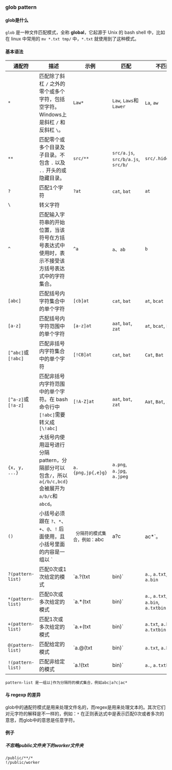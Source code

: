 ### glob pattern

#### glob是什么

`glob` 是一种文件匹配模式，全称 **global**，它起源于 Unix 的 bash shell 中，比如在 linux 中常用的 `mv *.txt tmp/` 中，`*.txt` 就使用到了这种模式。

#### 基本语法

| 通配符             | 描述                                                         | 示例       | 匹配                   | 不匹配              |
| ------------------ | ------------------------------------------------------------ | ---------- | ---------------------- | ------------------- |
| `*`                | 匹配除了斜杠 `/` 之外的零个或多个字符，包括空字符。 Windows上是斜杠 `/` 和反斜杠 `\`。 | `Law*`     | `Law`, `Laws`和`Lawer` | `La`, `aw`          |
| `**`               | 匹配零个或多个目录及子目录。不包含 `.` 以及 `..` 开头的或隐藏目录。 | `src/**` | `src/a.js`, `src/b/a.js`, `src/b/` | `src/.hide/a.js` |
| `?`                | 匹配1个字符                                                  | `?at`      | `cat`, `bat`           | `at`                |
| `\`                | 转义字符                                                     |            |                        |                     |
| `^`                | 匹配输入字符串的开始位置，当该符号在方括号表达式中使用时，表示不接受该方括号表达式中的字符集合。 | `^a`       | `a`、`ab`              | `b`                 |
| `[abc]`            | 匹配括号内字符集合中的单个字符                               | `[cb]at`   | `cat`, `bat`           | `at`, `bcat`        |
| `[a-z]`            | 匹配括号内字符范围中的单个字符                               | `[a-z]at`  | `aat`, `bat`, `zat`    | `at`, `bcat`, `Bat` |
| `[^abc]`或`[!abc]` | 匹配非括号内字符集合中的单个字符                             | `[!CB]at`  | `cat`, `bat`           | `Cat`, `Bat`        |
| `[^a-z]`或`[!a-z]` | 匹配非括号内字符范围中的单个字符。在 bash 命令行中`[!abc]`需要转义成`[\!abc]` | `[!A-Z]at` | `aat`, `bat`, `zat`    | `Aat`, `Bat`, `Zat` |
| `{x, y, ...}`     | 大括号内使用逗号进行分隔 pattern，分隔部分可以包含`/`，所以`a{/b/c,bcd}`会被展开为`a/b/c`和`abcd`。 | `a.{png,jp{,e}g}` | `a.png`, `a.jpg`, `a.jpeg`         |                  |
| `()` | 小括号必须跟在 `?`、`*`、`+`、`@`、`!` 后面使用，且小括号里面的内容是一组以 `|` 分隔符的模式集合，例如：`abc|a?c|ac*`。 |  |  | |
| `?(pattern-list)` | 匹配0次或1次给定的模式                                       | `a.?(txt|bin)`    | `a.`, `a.txt`, `a.bin`             | `a`              |
| `*(pattern-list)` | 匹配0次或多次给定的模式                                      | `a.*(txt|bin)`    | `a.`, `a.txt`, `a.bin`, `a.txtbin` | `a`              |
| `+(pattern-list)` | 匹配1次或多次给定的模式                                      | `a.+(txt|bin)`    | `a.txt`, `a.bin`, `a.txtbin`       | `a.`, `a`        |
| `@(pattern-list)` | 匹配给定的模式                                               | `a.@(txt|bin)`    | `a.txt`, `a.bin`                   | `a.`, `a.txtbin` |
| `!(pattern-list)` | 匹配非给定的模式                                             | `a.!(txt|bin)`    | `a.`, `a.txtbin`                   | `a.txt`, `a.bin` |

```
pattern-list 是一组以|作为分隔符的模式集合，例如abc|a?c|ac*
```

#### 与 regexp 的差异

glob中的通配符模式是用来处理文件名的，而regex是用来处理文本的。其次它们对元字符的解释是不一样的，例如：`*` 在正则表达式中是表示匹配0次或者多次的意思，而glob中的意思是任意字符。



#### 例子

##### 不忽略public文件夹下的worker文件夹

```
/public/**/*
!/public/worker
```

